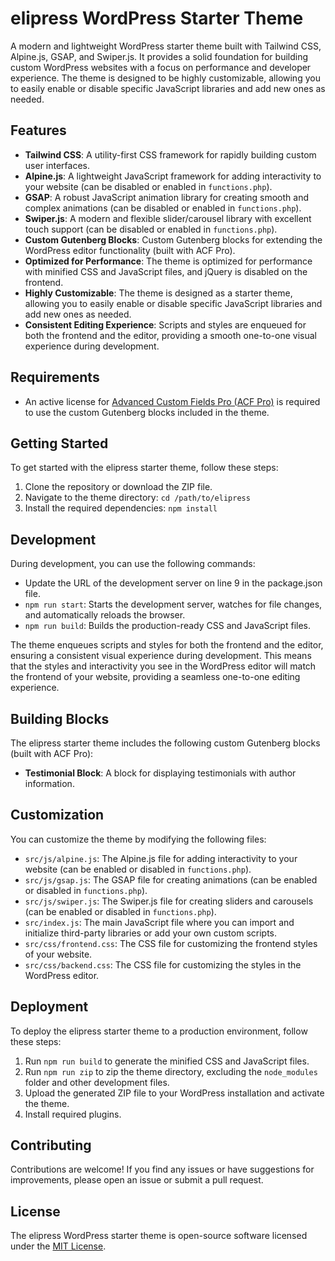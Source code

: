 # elipress WordPress Starter Theme

A modern and lightweight WordPress starter theme built with Tailwind CSS, Alpine.js, GSAP, and Swiper.js. It provides a solid foundation for building custom WordPress websites with a focus on performance and developer experience. The theme is designed to be highly customizable, allowing you to easily enable or disable specific JavaScript libraries and add new ones as needed.

## Features

- **Tailwind CSS**: A utility-first CSS framework for rapidly building custom user interfaces.
- **Alpine.js**: A lightweight JavaScript framework for adding interactivity to your website (can be disabled or enabled in `functions.php`).
- **GSAP**: A robust JavaScript animation library for creating smooth and complex animations (can be disabled or enabled in `functions.php`).
- **Swiper.js**: A modern and flexible slider/carousel library with excellent touch support (can be disabled or enabled in `functions.php`).
- **Custom Gutenberg Blocks**: Custom Gutenberg blocks for extending the WordPress editor functionality (built with ACF Pro).
- **Optimized for Performance**: The theme is optimized for performance with minified CSS and JavaScript files, and jQuery is disabled on the frontend.
- **Highly Customizable**: The theme is designed as a starter theme, allowing you to easily enable or disable specific JavaScript libraries and add new ones as needed.
- **Consistent Editing Experience**: Scripts and styles are enqueued for both the frontend and the editor, providing a smooth one-to-one visual experience during development.

## Requirements

- An active license for [Advanced Custom Fields Pro (ACF Pro)](https://www.advancedcustomfields.com/pro/) is required to use the custom Gutenberg blocks included in the theme.

## Getting Started

To get started with the elipress starter theme, follow these steps:

1. Clone the repository or download the ZIP file.
2. Navigate to the theme directory: `cd /path/to/elipress`
3. Install the required dependencies: `npm install`

## Development

During development, you can use the following commands:

- Update the URL of the development server on line 9 in the package.json file.
- `npm run start`: Starts the development server, watches for file changes, and automatically reloads the browser.
- `npm run build`: Builds the production-ready CSS and JavaScript files.

The theme enqueues scripts and styles for both the frontend and the editor, ensuring a consistent visual experience during development. This means that the styles and interactivity you see in the WordPress editor will match the frontend of your website, providing a seamless one-to-one editing experience.

## Building Blocks

The elipress starter theme includes the following custom Gutenberg blocks (built with ACF Pro):

- **Testimonial Block**: A block for displaying testimonials with author information.

## Customization

You can customize the theme by modifying the following files:

- `src/js/alpine.js`: The Alpine.js file for adding interactivity to your website (can be enabled or disabled in `functions.php`).
- `src/js/gsap.js`: The GSAP file for creating animations (can be enabled or disabled in `functions.php`).
- `src/js/swiper.js`: The Swiper.js file for creating sliders and carousels (can be enabled or disabled in `functions.php`).
- `src/index.js`: The main JavaScript file where you can import and initialize third-party libraries or add your own custom scripts.
- `src/css/frontend.css`: The CSS file for customizing the frontend styles of your website.
- `src/css/backend.css`: The CSS file for customizing the styles in the WordPress editor.

## Deployment

To deploy the elipress starter theme to a production environment, follow these steps:

1. Run `npm run build` to generate the minified CSS and JavaScript files.
2. Run `npm run zip` to zip the theme directory, excluding the `node_modules` folder and other development files.
3. Upload the generated ZIP file to your WordPress installation and activate the theme.
4. Install required plugins.

## Contributing

Contributions are welcome! If you find any issues or have suggestions for improvements, please open an issue or submit a pull request.

## License

The elipress WordPress starter theme is open-source software licensed under the [MIT License](https://opensource.org/licenses/MIT).
